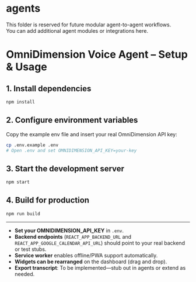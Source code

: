 # agents

This folder is reserved for future modular agent-to-agent workflows.  
You can add additional agent modules or integrations here.



# OmniDimension Voice Agent – Setup & Usage

## 1. Install dependencies

```sh
npm install
```

## 2. Configure environment variables

Copy the example env file and insert your real OmniDimension API key:

```sh
cp .env.example .env
# Open .env and set OMNIDIMENSION_API_KEY=your-key
```

## 3. Start the development server

```sh
npm start
```

## 4. Build for production

```sh
npm run build
```

---

- **Set your OMNIDIMENSION_API_KEY** in `.env`.
- **Backend endpoints** (`REACT_APP_BACKEND_URL` and `REACT_APP_GOOGLE_CALENDAR_API_URL`) should point to your real backend or test stubs.
- **Service worker** enables offline/PWA support automatically.
- **Widgets can be rearranged** on the dashboard (drag and drop).
- **Export transcript**: To be implemented—stub out in agents or extend as needed.